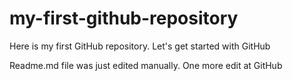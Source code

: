 # my-first-github-repository
Here is my first GitHub repository. Let's get started with GitHub

Readme.md file was just edited manually. One more edit at GitHub
